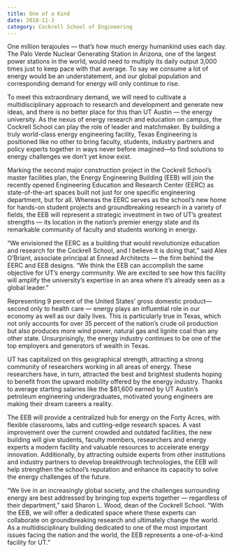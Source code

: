 ```yaml
--- 
title: One of a Kind
date: 2018-11-3
category: Cockrell School of Engineering
---
```


One million terajoules — that’s how much energy humankind uses each day. The Palo Verde Nuclear Generating Station in Arizona, one of the largest power stations in the world, would need to multiply its daily output 3,000 times just to keep pace with that average. To say we consume a lot of energy would be an understatement, and our global population and corresponding demand for energy will only continue to rise.

To meet this extraordinary demand, we will need to cultivate a multidisciplinary approach to research and development and generate new ideas, and there is no better place for this than UT Austin — the energy university. As the nexus of energy research and education on campus, the Cockrell School can play the role of leader and matchmaker. By building a truly world-class energy engineering facility, Texas Engineering is positioned like no other to bring faculty, students, industry partners and policy experts together in ways never before imagined—to find solutions to energy challenges we don’t yet know exist.

Marking the second major construction project in the Cockrell School’s master facilities plan, the Energy Engineering Building (EEB) will join the recently opened Engineering Education and Research Center (EERC) as state-of-the-art spaces built not just for one specific engineering department, but for all. Whereas the EERC serves as the school’s new home for hands-on student projects and groundbreaking research in a variety of fields, the EEB will represent a strategic investment in two of UT’s greatest strengths — its location in the nation’s premier energy state and its remarkable community of faculty and students working in energy.

“We envisioned the EERC as a building that would revolutionize education and research for the Cockrell School, and I believe it is doing that,” said Alex O’Briant, associate principal at Ennead Architects — the firm behind the EERC and EEB designs. “We think the EEB can accomplish the same objective for UT’s energy community. We are excited to see how this facility will amplify the university’s expertise in an area where it’s already seen as a global leader.”

Representing 9 percent of the United States’ gross domestic product—second only to health care — energy plays an influential role in our economy as well as our daily lives. This is particularly true in Texas, which not only accounts for over 35 percent of the nation’s crude oil production but also produces more wind power, natural gas and lignite coal than any other state. Unsurprisingly, the energy industry continues to be one of the top employers and generators of wealth in Texas.

UT has capitalized on this geographical strength, attracting a strong community of researchers working in all areas of energy. These researchers have, in turn, attracted the best and brightest students hoping to benefit from the upward mobility offered by the energy industry. Thanks to average starting salaries like the $81,600 earned by UT Austin’s petroleum engineering undergraduates, motivated young engineers are making their dream careers a reality.

The EEB will provide a centralized hub for energy on the Forty Acres, with flexible classrooms, labs and cutting-edge research spaces. A vast improvement over the current crowded and outdated facilities, the new building will give students, faculty members, researchers and energy experts a modern facility and valuable resources to accelerate energy innovation. Additionally, by attracting outside experts from other institutions and industry partners to develop breakthrough technologies, the EEB will help strengthen the school’s reputation and enhance its capacity to solve the energy challenges of the future.

“We live in an increasingly global society, and the challenges surrounding energy are best addressed by bringing top experts together — regardless of their department,” said Sharon L. Wood, dean of the Cockrell School. “With the EEB, we will offer a dedicated space where these experts can collaborate on groundbreaking research and ultimately change the world. As a multidisciplinary building dedicated to one of the most important issues facing the nation and the world, the EEB represents a one-of-a-kind facility for UT.”